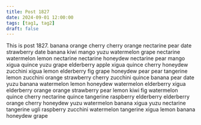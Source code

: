 ```yaml
---
title: Post 1827
date: 2024-09-01 12:00:00
tags: [tag1, tag2]
draft: false
---
```

This is post 1827.
banana
orange
cherry
cherry
orange
nectarine
pear
date
strawberry
date
banana
kiwi
mango
yuzu
watermelon
grape
nectarine
watermelon
lemon
nectarine
nectarine
honeydew
nectarine
pear
mango
xigua
quince
yuzu
grape
elderberry
apple
xigua
quince
cherry
honeydew
zucchini
xigua
lemon
elderberry
fig
grape
honeydew
pear
pear
tangerine
lemon
zucchini
orange
strawberry
cherry
zucchini
quince
banana
pear
date
yuzu
banana
watermelon
lemon
honeydew
watermelon
elderberry
xigua
elderberry
orange
orange
strawberry
pear
lemon
kiwi
fig
watermelon
quince
cherry
nectarine
quince
tangerine
raspberry
elderberry
elderberry
orange
cherry
honeydew
yuzu
watermelon
banana
xigua
yuzu
nectarine
tangerine
ugli
raspberry
zucchini
watermelon
tangerine
xigua
lemon
banana
honeydew
grape
